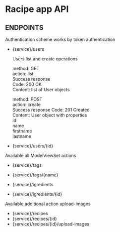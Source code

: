 # Racipe app API

## ENDPOINTS
   
   Authentication scheme works by token authentication
   
   - {service}/users
  
      Users list and create operations  
        
      method: GET  
      action: list  
      Success response  
         Code: 200 OK  
         Content: list of User objects  
     
      method: POST  
      action: create  
      Success response
         Code: 201 Created  
         Content: User object with properties  
            id    
            name    
            firstname    
            lastname  
      
  - {service}/users/{id}
   
  Available all ModelViewSet actions
  - {service}/tags
  - {service}/tags/{name}
  
  - {service}/igredients
  - {service}/igredients/{id}
   
  Available additional action upload-images
  - {service}/recipes
  - {service}/recipes/{id}
  - {service}/recipes/{id}/upload-images
   
    
    
    

